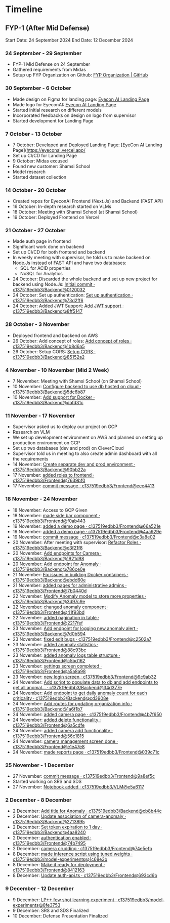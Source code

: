 # Timeline
## FYP-1 (After Mid Defense)
Start Date: 24 September 2024
End Date: 12 December 2024

### 24 September - 29 September
- FYP-1 Mid Defense on 24 September
- Gathered requirements from Midas
- Setup up FYP Organization on Github: [FYP Organization | GitHub](https://github.com/c137519edbb3)
### 30 September - 6 October
- Made design on Figma for landing page: [Eyecon AI Landing Page](https://www.figma.com/design/cTNlWQc4Vsc6d9hRmsEnAf/FYP?node-id=0-1&t=av0aG3hVLtR5kVrT-1)
- Made logo for EyeconAI: [Eyecon AI Landing Page](https://www.figma.com/design/cTNlWQc4Vsc6d9hRmsEnAf/FYP?node-id=0-1&t=av0aG3hVLtR5kVrT-1)
- Started initial research on different models
- Incorporated feedbacks on design on logo from supervisor
- Started development for Landing Page
### 7 October - 13 October
- 7 October: Developed and Deployed Landing Page: [EyeCon AI Landing Page](https://eyeconai.vercel.app/
- Set up CI/CD for Landing Page
- 9 October: Midas excused
- Found new customer: Shamsi School
- Model research
- Started dataset collection
### 14 October - 20 October
- Created repos for EyeconAI Frontend (Next.Js) and Backend (FAST API)
- 16 October: In-depth research started on VLMs
- 18 October: Meeting with Shamsi School (at Shamsi School)
- 19 October: Deployed Frontend on Vercel
### 21 October - 27 October
- Made auth page in frontend
- Significant work done on backend
- Set up CI/CD for both frontend and backend
- In weekly meeting with supervisor, he told us to make backend on Node.Js instead of FAST API and have two databases:
	- SQL for ACID properties
	- NoSQL for Analytics
- 24 October: Discarded the whole backend and set up new project for backend using Node.Js: [Initial commit · c137519edbb3/Backend@0120032](https://github.com/c137519edbb3/Backend/commit/012003207b48fde491ff65044ef47100ed273dad)
- 24 October: Set up authentication: [Set up authentication · c137519edbb3/Backend@73d2ff6](https://github.com/c137519edbb3/Backend/commit/73d2ff64aa6cafecac2415989b4791fe698b35d4)
- 24 October: Added JWT Support: [Add JWT support · c137519edbb3/Backend@8ff5147](https://github.com/c137519edbb3/Backend/commit/8ff514798f98ab21af166073d223db82ce9e72bc)
### 28 October - 3 November
- Deployed frontend and backend on AWS
- 26 October: Add concept of roles: [Add concept of roles · c137519edbb3/Backend@1b8d6a5](https://github.com/c137519edbb3/Backend/commit/1b8d6a5d5d5e106c87ef5745499a57a7ee289754)
- 26 October: Setup CORS: [Setup CORS · c137519edbb3/Backend@85152a2](https://github.com/c137519edbb3/Backend/commit/85152a22f961f7a5864e46543d3f46f34af40c2d)
### 4 November - 10 November (Mid 2 Week)
- 7 November: Meeting with Shamsi School (on Shamsi School)
- 10 November: [Configure backend to use db hosted on cloud · c137519edbb3/Backend@5dc6b87](https://github.com/c137519edbb3/Backend/commit/5dc6b87c20da299c524355daaa31a296d3db33cf)
- 10 November: [Add support for Docker · c137519edbb3/Backend@dafd31c](https://github.com/c137519edbb3/Backend/commit/dafd31ce3002da4047bd04dcd35eeda5c2feddd3)
### 11 November - 17 November
- Supervisor asked us to deploy our project on GCP
- Research on VLM
- We set up development environment on AWS and planned on setting up production environment on GCP
- Set up two databases (dev and prod) on CleverCloud
- Supervisor told us in meeting to also create admin dashboard with all the requirements
- 14 November: [Create separate dev and prod environment · c137519edbb3/Backend@90bb22a](https://github.com/c137519edbb3/Backend/commit/90bb22a8cd179dd058f1f49ad6d1f1a9784937ab)
- 17 November: [added roles to frontend · c137519edbb3/Frontend@7639bf0](https://github.com/c137519edbb3/Frontend/commit/7639bf020fa15f4151617c87ee2f8c821bb60c8d)
- 17 November: [commit message · c137519edbb3/Frontend@eee4413](https://github.com/c137519edbb3/Frontend/commit/eee4413e0c77bda06d99a57aad96fc5f74a29e35)
### 18 November - 24 November
- 18 November: Access to GCP Given
- 18 November: [made side bar component · c137519edbb3/Frontend@f0ab443](https://github.com/c137519edbb3/Frontend/commit/f0ab443ea035c9c304142e543cf00d99a566c5ff)
- 19 November: [added a demo page · c137519edbb3/Frontend@66a521e](https://github.com/c137519edbb3/Frontend/commit/66a521e6e122c5267efd9fcad8df1d94886f536f)
- 19 November: [added a demo page · c137519edbb3/Frontend@4aa929e](https://github.com/c137519edbb3/Frontend/commit/4aa929e16878ba9675d179b3da0a6c6fbf10ebd1)
- 19 November: [commit message · c137519edbb3/Frontend@c3a8e02](https://github.com/c137519edbb3/Frontend/commit/c3a8e0287f16c9dd2420f02df31bad7f5f75487f)
- 20 November: After meeting with supervisor: [Refactor Roles · c137519edbb3/Backend@c3f21f8](https://github.com/c137519edbb3/Backend/commit/c3f21f8449e0f4c37ee2c7b5aa373607de68b2df)
- 20 November: [Add endpoints for Camera · c137519edbb3/Backend@1921d98](https://github.com/c137519edbb3/Backend/commit/1921d980af5dc92f51ceb51bfcba69493f8f4a0b)
- 20 November: [Add endpoint for Anomaly · c137519edbb3/Backend@786ce0e](https://github.com/c137519edbb3/Backend/commit/786ce0e4383a1902d9a9dc0730d11f28c8d1ee75)
- 21 November: [Fix issues in building Docker containers · c137519edbb3/Backend@ebdd60e](https://github.com/c137519edbb3/Backend/commit/ebdd60ec26d878b5d30b8998b71e98d390855769)
- 21 November: [added pages for administrative admins · c137519edbb3/Frontend@7b0440d](https://github.com/c137519edbb3/Frontend/commit/7b0440df5c1edb056dcadd7cfad93c758b7e4175)
- 22 November: [Modify Anomaly model to store more properties · c137519edbb3/Backend@3d97c9e](https://github.com/c137519edbb3/Backend/commit/3d97c9efef5ca7ff52d08b4d12c0a91ad752fd58)
- 22 November: [changed anomaly component · c137519edbb3/Frontend@41f93bd](https://github.com/c137519edbb3/Frontend/commit/41f93bdd252239e00e62b8f9c295c7c22f924722)
- 22 November: [added pagination in table · c137519edbb3/Frontend@2217fef](https://github.com/c137519edbb3/Frontend/commit/2217fef21f413b1e2ac9263793f84181ea2f5ca1)
- 23 November: [Add endpoint for logging new anomaly alert · c137519edbb3/Backend@7d0b594](https://github.com/c137519edbb3/Backend/commit/7d0b594d5b532fd1a7ae7d042ea89f942160e435)
- 23 November: [fixed edit bugs · c137519edbb3/Frontend@c2502a7](https://github.com/c137519edbb3/Frontend/commit/c2502a7bd29b519d5466a6524e4620495ea898e2)
- 23 November: [added anomaly statistics · c137519edbb3/Frontend@88c93bc](https://github.com/c137519edbb3/Frontend/commit/88c93bc48ada0303df33b097b27a8b28a17072da)
- 23 November: [added anomaly logs table structure · c137519edbb3/Frontend@c5bd162](https://github.com/c137519edbb3/Frontend/commit/c5bd1624680385862d8b390ce6b3ccedce0b35f2)
- 23 November: [settings screen completed · c137519edbb3/Frontend@a5a8a98](https://github.com/c137519edbb3/Frontend/commit/a5a8a98bc269d427a7366d0ec3030682799641a4)
- 23 November: [new login screen · c137519edbb3/Frontend@9c9ab32](https://github.com/c137519edbb3/Frontend/commit/9c9ab3263ba5b44076508d80361f7e9892b741b9)
- 24 November: [Add script to populate data to db and add endpoints to get all anomal… · c137519edbb3/Backend@34d377e](https://github.com/c137519edbb3/Backend/commit/34d377efa8e33e2e1958cc082f189f2a09d37992)
- 24 November: [Add endpoint to get daily anomaly count for each criticality · c137519edbb3/Backend@cd3908e](https://github.com/c137519edbb3/Backend/commit/cd3908e1ba21e8d3ff98786baa8365ff7ef47b85)
- 24 November: [Add routes for updating organization info · c137519edbb3/Backend@1a6f1b7](https://github.com/c137519edbb3/Backend/commit/1a6f1b7b9fd467ff1f4f9916b681f59c9de2a519)
- 24 November: [added camera page · c137519edbb3/Frontend@4b7f650](https://github.com/c137519edbb3/Frontend/commit/4b7f6508405003c050a3d76b4a1b983c064e8e35)
- 24 November: [added delete functionality · c137519edbb3/Frontend@6a5cdfe](https://github.com/c137519edbb3/Frontend/commit/6a5cdfea9af4b78f93faba81d67badac686d6542)
- 24 November: [added camera add functionality · c137519edbb3/Frontend@56c1815](https://github.com/c137519edbb3/Frontend/commit/56c1815b78f331f22e6a98500acd5d5f6b7adb0e)
- 24 November: [camera management screen done · c137519edbb3/Frontend@e1e47e8](https://github.com/c137519edbb3/Frontend/commit/e1e47e875ba9ef556b32d80758ae9394be44b001)
- 24 November: [made reports page · c137519edbb3/Frontend@039c71c](https://github.com/c137519edbb3/Frontend/commit/039c71c988390b74f418c616f6322b2ec22bdb7f)
### 25 November - 1 December
- 27 November: [commit message · c137519edbb3/Frontend@9a8ef5c](https://github.com/c137519edbb3/Frontend/commit/9a8ef5c33c5689141de394ce3d3fb778938230a0)
- Started working on SRS and SDS
- 27 November: [Notebook added · c137519edbb3/VLM@e5a6117](https://github.com/c137519edbb3/VLM/commit/e5a61179e34c850286ff7f2b173b7f8d76430e52)
### 2 December - 8 December
- 2 December: [Add title for Anomaly · c137519edbb3/Backend@cb8b44c](https://github.com/c137519edbb3/Backend/commit/cb8b44c23de9bd6bdec54bf03710e93a4a48866f)
- 2 December: [Update association of camera-anomaly · c137519edbb3/Backend@2713895](https://github.com/c137519edbb3/Backend/commit/2713895d265b9dbc87d7999fe03061bcde94b191)
- 2 December: [Set token expiration to 1 day · c137519edbb3/Backend@4aa8240](https://github.com/c137519edbb3/Backend/commit/4aa82405b0a9dea69ae4b3816ca725320b6356cc)
- 2 December: [authentication enabled · c137519edbb3/Frontend@74b7495](https://github.com/c137519edbb3/Frontend/commit/74b74956660fb3ce9a384a4b83401d539838e1bc)
- 2 December: [camera crudding · c137519edbb3/Frontend@74e5efb](https://github.com/c137519edbb3/Frontend/commit/74e5efbea5d58c3deb55e8929958c6d299990918)
- 8 December: [made inference script using tuned weights · c137519edbb3/model-experiments@1c68e3b](https://github.com/c137519edbb3/model-experiments/commit/1c68e3b810dcb06b0ff7a4e2cb2d3df0164fd930)
- 8 December: [Make it ready for deployment · c137519edbb3/Frontend@8412163](https://github.com/c137519edbb3/Frontend/commit/84121630817b10d983d5eb52afa8986b18c26bf1)
- 8 December: [Update auth-api.ts · c137519edbb3/Frontend@693cd6b](https://github.com/c137519edbb3/Frontend/commit/693cd6b17e4a72bc84401a6b916a2405fe3d2db9)
### 9 December - 12 December
- 9 December: [LP++ few shot learning experiment · c137519edbb3/model-experiments@8fe3753](https://github.com/c137519edbb3/model-experiments/commit/8fe3753f9f2af92c9fcedeec1638b6b8495c6088)
- 9 December: SRS and SDS Finalized
- 10 December: Defense Presentation Finalized